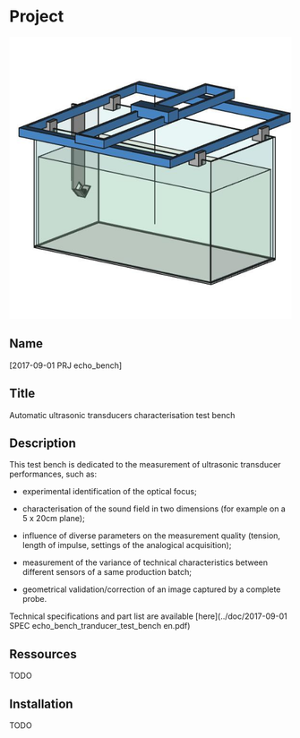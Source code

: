 Project
=======

![](viewme.jpg)

Name
----

[2017-09-01 PRJ echo_bench]

Title
-----

Automatic ultrasonic transducers characterisation test bench

Description
-----------

This test bench is dedicated to the measurement of ultrasonic transducer
performances, such as:

-   experimental identification of the optical focus;

-   characterisation of the sound field in two dimensions (for example on a 5 x
    20cm plane);

-   influence of diverse parameters on the measurement quality (tension, length
    of impulse, settings of the analogical acquisition);

-   measurement of the variance of technical characteristics between different
    sensors of a same production batch;

-   geometrical validation/correction of an image captured by a complete probe.

Technical specifications and part list are available [here](../doc/2017-09-01
SPEC echo_bench_tranducer_test_bench en.pdf)

Ressources
----------

TODO

Installation
------------

TODO
